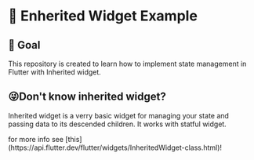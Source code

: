 # 💙 Enherited Widget Example

## 🚀 Goal
This repository is created to learn how to implement state management in Flutter with Inherited widget.

## 😜Don't know inherited widget?
<p>Inherited widget is a verry basic widget for managing your state and passing data to its descended children. It works with statful widget.</p>
<p>for more info see [this](https://api.flutter.dev/flutter/widgets/InheritedWidget-class.html)!</p>
